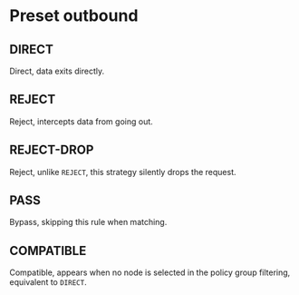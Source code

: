 # Preset outbound

## DIRECT

Direct, data exits directly.

## REJECT

Reject, intercepts data from going out.

## REJECT-DROP

Reject, unlike `REJECT`, this strategy silently drops the request.

## PASS

Bypass, skipping this rule when matching.

## COMPATIBLE

Compatible, appears when no node is selected in the policy group filtering, equivalent to `DIRECT`.
